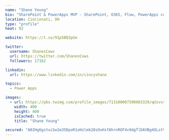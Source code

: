 ```yaml
---
name: "Shane Young"
bio: "SharePoint & PowerApps MVP - SharePoint, O365, Flow, PowerApps consulting? @PowerApps911 | Pure Snark? You found it."
location: Cincinnati, OH
type: "profile"
heat: 92

website: https://t.co/91p5BQ3pUe

twitter:
  username: ShanesCows
  url: https://twitter.com/ShanesCows
  followers: 17162

linkedin:
  url: https://www.linkedin.com/in/cincyshane

topics:
  - Power Apps

images:
  - url: https://pbs.twimg.com/profile_images/713100007398883329/qUzvsvQ3_400x400.jpg
    width: 400
    height: 400
    isCached: true
    title: "Shane Young"

secured: "A02Hg6gstuiSw1m35DpoR1oHzlmk20sOxHsfAhrnROF4v9dgTlDAVBg4OLstV20wWaBqyBX0P4E/OWWsibMgxUlCvf9aNvZ4om9v1BQ9RM6LYcDZBL+a/Z8PMCtuqD4FJPuKXmvcv3qzwQC21AILUdv5R1LifEcXISPmhgsdhyJbQ+zGivqjHXwMU9eV+/3pZMltPH5tsl5jJVauSy/lH7Q/5lVQLtg1x+P2E5tP5wUWD2Th7Doz8bbkt88I24Rceq9/LEzJ2q4MUOm7i54sMmMOAhTu6fZ9QH3V0hHhGHVn47yzt7xjG46PJP+EB//X+rWXAiCH+SYHVNc2qBpQX9ie+4kCzIeLtAP2Z6BcCmX9r22A/NQD3Li0Ijfxz0jPOP7OQOf+DvJC6stWk5GyNPXk1QGjYwOkd0MO3sIZiVk=;a1wP0K6/LBcDQ0cJp+G2Iw=="
---
```


